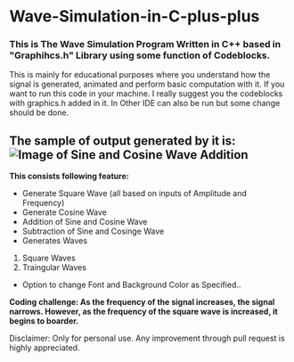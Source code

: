# Wave-Simulation-in-C-plus-plus
### This is The Wave Simulation Program Written in C++ based in "Graphihcs.h" Library using some function of **Codeblocks**.
This is mainly for educational purposes where you understand how the signal is generated, animated and perform basic computation with it.
If you want to run this code in your machine. I really suggest you the codeblocks with graphics.h added in it. In
 Other IDE can also be run but some change should be done.
 
## The sample of output generated by it is: ![Image of Sine and Cosine Wave Addition](https://github.com/sushant097/Wave-Simulation-in-C-plus-plus/blob/master/draw.png)
         
         
**This consists following feature:**
- Generate Square Wave (all based on inputs of Amplitude and Frequency)
- Generate Cosine Wave
- Addition of Sine and Cosine Wave
- Subtraction of Sine and Cosinge Wave
- Generates Waves                         
 1. Square Waves
 2. Traingular Waves
- Option to change Font and Background Color as Specified..

**Coding challenge: As the frequency of the signal increases, the signal narrows. However, as the frequency of the square wave is increased, it begins to boarder.**

Disclaimer: Only for personal use. Any improvement through pull request is highly appreciated.
